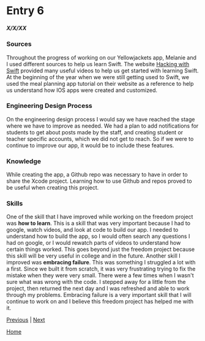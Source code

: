 # Entry 6
##### X/X/XX

### Sources
Throughout the progress of working on our Yellowjackets app, Melanie and I used different sources to help us learn Swift. The website [Hacking with Swift](https://www.hackingwithswift.com/quick-start/swiftui) provided many useful videos to help us get started with learning Swift. At the beginning of the year when we were still getting used to Swift, we used the meal planning app tutorial on their website as a reference to help us understand how IOS apps were created and customized.

### Engineering Design Process
On the engineering design process I would say we have reached the stage where we have to improve as needed. We had a plan to add notifications for students to get about posts made by the staff, and creating student or teacher specific accounts, which we did not get to reach. So if we were to continue to improve our app, it would be to include these features.

### Knowledge
While creating the app, a Github repo was necessary to have in order to share the Xcode project. Learning how to use Github and repos proved to be useful when creating this project.

### Skills
One of the skill that I have improved while working on the freedom project was **how to learn**. This is a skill that was very important because I had to google, watch videos, and look at code to build our app. I needed to understand how to build the app, so I would often search any questions I had on google, or I would rewatch parts of videos to understand how certain things worked. This goes beyond just the freedom project because this skill will be very useful in college and in the future.
Another skill I improved was **embracing failure**. This was something I struggled a lot with a first. Since we built it from scratch, it was very frustrating trying to fix the mistake when they were very small. There were a few times when I wasn't sure what was wrong with the code. I stepped away for a little from the project, then returned the next day and I was refreshed and able to work through my problems. Embracing failure is a very important skill that I will continue to work on and I believe this freedom project has helped me with it.

[Previous](entry05.md) | [Next](entry07.md)

[Home](../README.md)